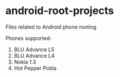 # android-root-projects
Files related to Android phone rooting

Phones supported:
1. BLU Advance L5
2. BLU Advance L4
3. Nokia 1.3
4. Hot Pepper Pobla
